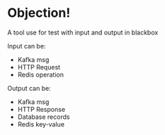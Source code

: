 Objection!
===

A tool use for test with input and output in blackbox

Input can be:

* Kafka msg
* HTTP Request
* Redis operation

Output can be:

* Kafka msg
* HTTP Response
* Database records
* Redis key-value
